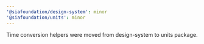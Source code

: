 ```yaml
---
'@siafoundation/design-system': minor
'@siafoundation/units': minor
---
```


Time conversion helpers were moved from design-system to units package.
